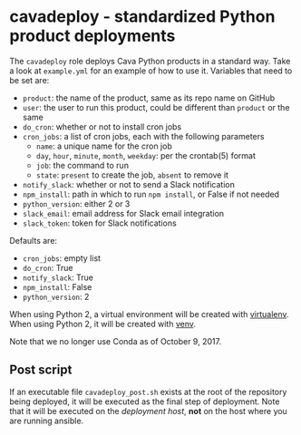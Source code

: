 # cavadeploy - standardized Python product deployments

The `cavadeploy` role deploys Cava Python products in a standard way.
Take a look at `example.yml` for an example of how to use it.
Variables that need to be set are:

- `product`: the name of the product, same as its repo name on GitHub
- `user`: the user to run this product, could be different than `product` or the same
- `do_cron`: whether or not to install cron jobs
- `cron_jobs`: a list of cron jobs, each with the following parameters
  - `name`: a unique name for the cron job
  - `day`, `hour`, `minute`, `month`, `weekday`: per the crontab(5) format
  - `job`: the command to run
  - `state`: `present` to create the job, `absent` to remove it
- `notify_slack`: whether or not to send a Slack notification
- `npm_install`: path in which to run `npm install`, or False if not needed
- `python_version`: either 2 or 3
- `slack_email`: email address for Slack email integration
- `slack_token`: token for Slack notifications

Defaults are:

- `cron_jobs`: empty list
- `do_cron`: True
- `notify_slack`: True
- `npm_install`: False
- `python_version`: 2

When using Python 2, a virtual environment will be created with
[virtualenv][venv2]. When using Python 2, it will be created with
[venv][venv3].

[venv2]: https://virtualenv.pypa.io/en/stable/
[venv3]: https://docs.python.org/3/library/venv.html

Note that we no longer use Conda as of October 9, 2017.

## Post script

If an executable file `cavadeploy_post.sh` exists at the root of the
repository being deployed, it will be executed as the final step of
deployment. Note that it will be executed on the _deployment host_,
**not** on the host where you are running ansible.
